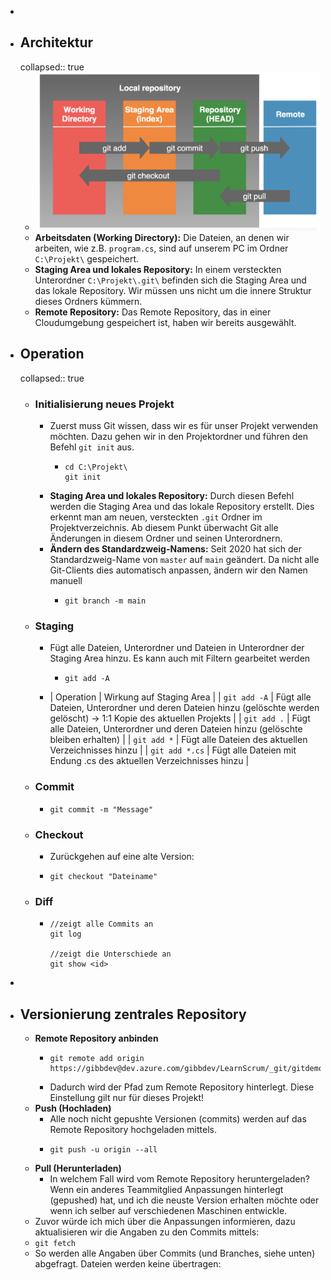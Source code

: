 -
- ## Architektur
  collapsed:: true
	- ![Bildschirmfoto 2024-05-23 um 09.37.35.png](../assets/Bildschirmfoto_2024-05-23_um_09.37.35_1716449857071_0.png)
	- **Arbeitsdaten (Working Directory):** Die Dateien, an denen wir arbeiten, wie z.B. `program.cs`, sind auf unserem PC im Ordner `C:\Projekt\` gespeichert.
	- **Staging Area und lokales Repository:** In einem versteckten Unterordner `C:\Projekt\.git\` befinden sich die Staging Area und das lokale Repository. Wir müssen uns nicht um die innere Struktur dieses Ordners kümmern.
	- **Remote Repository:** Das Remote Repository, das in einer Cloudumgebung gespeichert ist, haben wir bereits ausgewählt.
- ## Operation
  collapsed:: true
	- ### Initialisierung neues Projekt
		- Zuerst muss Git wissen, dass wir es für unser Projekt verwenden möchten. Dazu gehen wir in den Projektordner und führen den Befehl `git init` aus.
			- ```shell
			  cd C:\Projekt\
			  git init
			  ```
		- **Staging Area und lokales Repository:** Durch diesen Befehl werden die Staging Area und das lokale Repository erstellt. Dies erkennt man am neuen, versteckten `.git` Ordner im Projektverzeichnis. Ab diesem Punkt überwacht Git alle Änderungen in diesem Ordner und seinen Unterordnern.
		- **Ändern des Standardzweig-Namens:** Seit 2020 hat sich der Standardzweig-Name von `master` auf `main` geändert. Da nicht alle Git-Clients dies automatisch anpassen, ändern wir den Namen manuell
			- ```shell
			  git branch -m main
			  ```
	- ### Staging
		- Fügt alle Dateien, Unterordner und Dateien in Unterordner der Staging Area hinzu. Es kann auch mit Filtern gearbeitet werden
			- ```shell
			  git add -A
			  ```
		- | Operation | Wirkung auf Staging Area |
		  | `git add -A` | Fügt alle Dateien, Unterordner und deren Dateien hinzu (gelöschte werden gelöscht) -> 1:1 Kopie des aktuellen Projekts |
		  | `git add .` | Fügt alle Dateien, Unterordner und deren Dateien hinzu (gelöschte bleiben erhalten) |
		  | `git add *` | Fügt alle Dateien des aktuellen Verzeichnisses hinzu |
		  | `git add *.cs` | Fügt alle Dateien mit Endung .cs des aktuellen Verzeichnisses hinzu |
	- ### Commit
		- ```shell
		  git commit -m "Message"
		  ```
	- ### Checkout
		- Zurückgehen auf eine alte Version:
		- ```apl
		  git checkout "Dateiname"
		  ```
	- ### Diff
		- ```shell
		  //zeigt alle Commits an
		  git log 
		  
		  //zeigt die Unterschiede an
		  git show <id>
		  ```
-
- ## Versionierung zentrales Repository
	- **Remote Repository anbinden**
		- ```shell
		  git remote add origin https://gibbdev@dev.azure.com/gibbdev/LearnScrum/_git/gitdemo 
		  ```
		- Dadurch wird der Pfad zum Remote Repository hinterlegt. Diese Einstellung gilt nur für dieses Projekt!
	- **Push (Hochladen)**
		- Alle noch nicht gepushte Versionen (commits) werden auf das Remote Repository hochgeladen mittels.
		- ```shell
		  git push -u origin --all
		  ```
	- **Pull (Herunterladen)**
		- In welchem Fall wird vom Remote Repository heruntergeladen? Wenn ein anderes Teammitglied Anpassungen hinterlegt (gepushed) hat, und ich die neuste Version erhalten möchte oder wenn ich selber auf verschiedenen Maschinen entwickle.
	- Zuvor würde ich mich über die Anpassungen informieren, dazu aktualisieren wir die Angaben zu den Commits mittels:
	- `git fetch`
	- So werden alle Angaben über Commits (und Branches, siehe unten) abgefragt. Dateien werden keine übertragen: